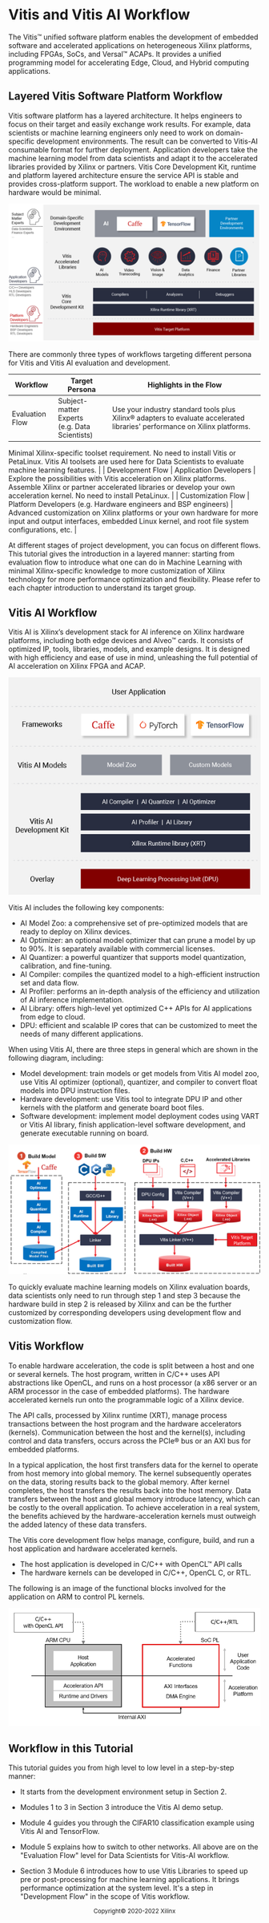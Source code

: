 # Vitis and Vitis AI Workflow

The Vitis&trade; unified software platform enables the development of embedded software and accelerated applications on heterogeneous Xilinx platforms, including FPGAs, SoCs, and Versal&trade; ACAPs. It provides a unified programming model for accelerating Edge, Cloud, and Hybrid computing applications.

## Layered Vitis Software Platform Workflow

Vitis software platform has a layered architecture. It helps engineers to focus on their target and easily exchange work results. For example, data scientists or machine learning engineers only need to work on domain-specific development environments. The result can be converted to Vitis-AI consumable format for further deployment. Application developers take the machine learning model from data scientists and adapt it to the accelerated libraries provided by Xilinx or partners. Vitis Core Development Kit, runtime and platform layered architecture ensure the service API is stable and provides cross-platform support. The workload to enable a new platform on hardware would be minimal.

![](./images/persona.png)

There are commonly three types of workflows targeting different persona for Vitis and Vitis AI evaluation and development.

| Workflow           | Target Persona                                               | Highlights in the Flow                                       |
| ------------------ | ------------------------------------------------------------ | ------------------------------------------------------------ |
| Evaluation Flow    | Subject-matter Experts<br />(e.g. Data Scientists)           | Use your industry standard tools plus Xilinx&reg; adapters to evaluate accelerated libraries' performance on Xilinx platforms.
Minimal Xilinx-specific toolset requirement. No need to install Vitis or PetaLinux.
Vitis AI toolsets are used here for Data Scientists to evaluate machine learning features. |
| Development Flow   | Application Developers                                       | Explore the possibilities with Vitis acceleration on Xilinx platforms. Assemble Xilinx or partner accelerated libraries or develop your own acceleration kernel. No need to install PetaLinux. |
| Customization Flow | Platform Developers (e.g. Hardware engineers and BSP engineers) | Advanced customization on Xilinx platforms or your own hardware for more input and output interfaces, embedded Linux kernel, and root file system configurations, etc. |

At different stages of project development, you can focus on different flows. This tutorial gives the introduction in a layered manner: starting from evaluation flow to introduce what one can do in Machine Learning with minimal Xilinx-specific knowledge to more customization of Xilinx technology for more performance optimization and flexibility. Please refer to each chapter introduction to understand its target group.

## Vitis AI Workflow

Vitis AI is Xilinx’s development stack for AI inference on Xilinx hardware platforms, including both edge devices and Alveo&trade; cards. It consists of optimized IP, tools, libraries, models, and example designs. It is designed with high efficiency and ease of use in mind, unleashing the full potential of AI acceleration on Xilinx FPGA and ACAP.

![](./images/Vitis-AI-arch.png)

Vitis AI includes the following key components:
- AI Model Zoo: a comprehensive set of pre-optimized models that are ready to deploy on Xilinx devices.
- AI Optimizer: an optional model optimizer that can prune a model by up to 90%. It is separately available with commercial licenses.
- AI Quantizer: a powerful quantizer that supports model quantization, calibration, and fine-tuning.
- AI Compiler: compiles the quantized model to a high-efficient instruction set and data flow.
- AI Profiler: performs an in-depth analysis of the efficiency and utilization of AI inference implementation.
- AI Library: offers high-level yet optimized C++ APIs for AI applications from edge to cloud.
- DPU: efficient and scalable IP cores that can be customized to meet the needs of many different applications.

When using Vitis AI, there are three steps in general which are shown in the following diagram, including:

- Model development: train models or get models from Vitis AI model zoo, use Vitis AI optimizer (optional), quantizer, and compiler to convert float models into DPU instruction files.
- Hardware development: use Vitis tool to integrate DPU IP and other kernels with the platform and generate board boot files.
- Software development: implement model deployment codes using VART or Vitis AI library, finish application-level software development, and generate executable running on board.

![](./images/vitis_ai_workflow.png)

To quickly evaluate machine learning models on Xilinx evaluation boards, data scientists only need to run through step 1 and step 3 because the hardware build in step 2 is released by Xilinx and can be the further customized by corresponding developers using development flow and customization flow.


## Vitis Workflow

To enable hardware acceleration, the code is split between a host and one or several kernels.  The host program, written in C/C++ uses API abstractions like OpenCL, and runs on a host processor (a x86 server or an  ARM processor in the case of embedded platforms).  The hardware  accelerated kernels run onto the programmable logic of a Xilinx device.

The API calls, processed by Xilinx runtime (XRT), manage process  transactions between the host program and the hardware accelerators  (kernels). Communication between the host and the kernel(s), including  control and data transfers, occurs across the PCIe® bus or an AXI bus for embedded platforms.

In a typical application, the host first transfers data for the kernel to operate from host memory into global memory. The  kernel subsequently operates on the data, storing results back to the  global memory. After kernel completes, the host transfers the results  back into the host memory. Data transfers between the host and global  memory introduce latency, which can be costly to the overall  application. To achieve acceleration in a real system, the benefits  achieved by the hardware-acceleration kernels must outweigh the added  latency of these data transfers.

The Vitis core development flow helps manage, configure, build, and run a host application and hardware accelerated kernels.

- The host application is developed in C/C++ with OpenCL™ API calls
- The hardware kernels can be developed in C/C++, OpenCL C, or RTL.

The following is an image of the functional blocks involved for the application on ARM to control PL kernels.

![](./images/vitis_soc.png)

## Workflow in this Tutorial

This tutorial guides you from high level to low level in a step-by-step manner:

- It starts from the development environment setup in Section 2.

- Modules 1 to 3 in Section 3 introduce the Vitis AI demo setup.
- Module 4 guides you through the CIFAR10 classification example using Vitis AI and TensorFlow.
- Module 5 explains how to switch to other networks. All above are on the "Evaluation Flow" level for Data Scientists for Vitis-AI workflow.

- Section 3 Module 6 introduces how to use Vitis Libraries to speed up pre or post-processing for machine learning applications. It brings performance optimization at the system level. It's a step in "Development Flow" in the scope of Vitis workflow.



<p align="center"><sup>Copyright&copy; 2020-2022 Xilinx</sup></p>
